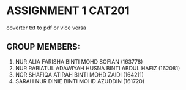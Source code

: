 # ASSIGNMENT 1 CAT201
coverter txt to pdf or vice versa
## GROUP MEMBERS:
1. NUR ALIA FARISHA BINTI MOHD SOFIAN (163778)
2. NUR RABIATUL ADAWIYAH HUSNA BINTI ABDUL HAFIZ (162081)
3. NOR SHAFIQA ATIRAH BINTI MOHD ZAIDI (164211)
4. SARAH NUR DINIE BINTI MOHD AZUDDIN (161720)
